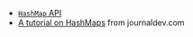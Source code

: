 * [`HashMap` API](https://docs.oracle.com/javase/9/docs/api/java/util/HashMap.html)
* [A tutorial on HashMaps](https://www.journaldev.com/11560/java-hashmap) from journaldev.com